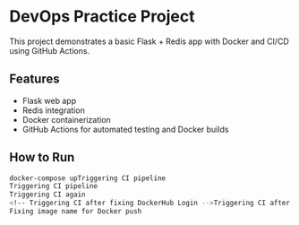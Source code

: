 # DevOps Practice Project

This project demonstrates a basic Flask + Redis app with Docker and CI/CD using GitHub Actions.

## Features
- Flask web app
- Redis integration
- Docker containerization
- GitHub Actions for automated testing and Docker builds

## How to Run
```bash
docker-compose upTriggering CI pipeline
Triggering CI pipeline
Triggering CI again
<!-- Triggering CI after fixing DockerHub Login -->Triggering CI after fixing DockerHub token scopes
Fixing image name for Docker push
